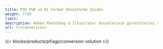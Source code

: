 ```yaml
---
title: PSD PSB ve AI Format Dönüştürme Çözümü
weight: 7730
limit: 
description: Adobe PhotoShop & Illustrator dosyalarının görüntülerini ve diğer formatları dönüştürün
url: tr/conversion/
---
```


{{< blocks/products/pf/agp/conversion-solution >}} 
